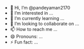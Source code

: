 - 👋 Hi, I’m @pandeyaman2170
- 👀 I’m interested in ...
- 🌱 I’m currently learning ...
- 💞️ I’m looking to collaborate on ...
- 📫 How to reach me ...
- 😄 Pronouns: ...
- ⚡ Fun fact: ...

<!---
pandeyaman2170/pandeyaman2170 is a ✨ special ✨ repository because its `README.md` (this file) appears on your GitHub profile.
You can click the Preview link to take a look at your changes.
--->
